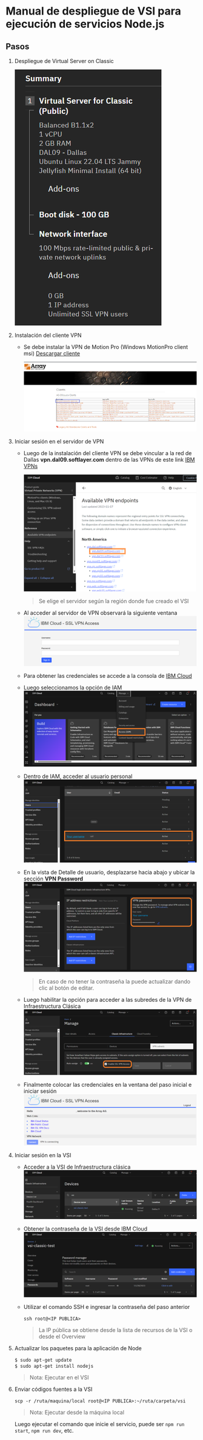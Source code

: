 # Manual de despliegue de VSI para ejecución de servicios Node.js

## Pasos

1. Despliegue de Virtual Server on Classic

    ![Descripción del servicio](assets/VPN/summary_service.png)

2. Instalación del cliente VPN
    - Se debe instalar la VPN de Motion Pro (Windows MotionPro client msi) [Descargar cliente](https://support.arraynetworks.net/prx/001/http/supportportal.arraynetworks.net/downloads/downloads.html)

        ![Cliente VPN](assets/VPN/vpn_client.png)

3. Iniciar sesión en el servidor de VPN

    - Luego de la instalación del cliente VPN se debe vincular a la red de Dallas **vpn.dal09.softlayer.com** dentro de las VPNs de este link [IBM VPNs](https://cloud.ibm.com/docs/iaas-vpn?topic=iaas-vpn-available-vpn-endpoints)

        ![VPN server](assets/VPN/vpn_server.png)

        > Se elige el servidor según la región donde fue creado el VSI

    - Al acceder al servidor de VPN observará la siguiente ventana
        ![Login VPN server](assets/VPN/login_vpn_server.png)

    - Para obtener las credenciales se accede a la consola de [IBM Cloud](https://cloud.ibm.com)

    - Luego seleccionamos la opción de IAM
        ![Acceder a IAM](assets/VPN/access_iam.png)

    - Dentro de IAM, acceder al usuario personal
        ![Acceder al usuario](assets/VPN/access_user.png)

    - En la vista de Detalle de usuario, desplazarse hacia abajo y ubicar la sección **VPN Password**
        ![Acceder a credenciales](assets/VPN/access_vpn_credentials.png)
        
        > En caso de no tener la contraseña la puede actualizar dando clic al botón de editar.

    - Luego habilitar la opción para acceder a las subredes de la VPN de Infraestructura Clásica
        ![Habilitar conexión VPN](assets/VPN/allow_vpn_access.png)

    - Finalmente colocar las credenciales en la ventana del paso inicial e iniciar sesión
        ![Iniciar sesión](assets/VPN/successfull_access.png)

4. Iniciar sesión en la VSI

    - Acceder a la VSI de Infraestructura clásica
        ![Acceder al recurso](assets/VSI/access_vsi.png)

    - Obtener la contraseña de la VSI desde IBM Cloud
        ![Obtener contraseña](assets/VSI/get_password.png)

    - Utilizar el comando SSH e ingresar la contraseña del paso anterior
        ```
        ssh root@<IP PUBLICA>
        ```
        > La IP pública se obtiene desde la lista de recursos de la VSI o desde el Overview

5. Actualizar los paquetes para la aplicación de Node
    ```
    $ sudo apt-get update
    $ sudo apt-get install nodejs
    ```
    > Nota: Ejecutar en el VSI

6. Enviar códigos fuentes a la VSI
    ```
    scp -r /ruta/maquina/local root@<IP PUBLICA>:~/ruta/carpeta/vsi
    ```
    > Nota: Ejecutar desde la máquina local

    Luego ejecutar el comando que inicie el servicio, puede ser `npm run start`, `npm run dev`, etc.